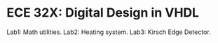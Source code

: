 ECE 32X: Digital Design in VHDL
======

Lab1: Math utilities.
Lab2: Heating system.
Lab3: Kirsch Edge Detector.
